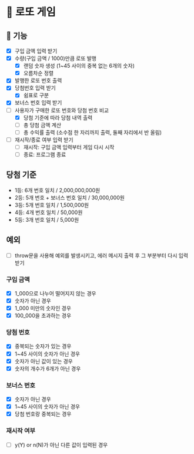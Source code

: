 # 🎰 로또 게임
## 🧰 기능

- [X] 구입 금액 입력 받기
- [X] 수량(구입 금액 / 1000)만큼 로또 발행
    - [X] 랜덤 숫자 생성 (1~45 사이의 중복 없는 6개의 숫자)
    - [X] 오름차순 정렬
- [X] 발행한 로또 번호 출력
- [X] 당첨번호 입력 받기
    - [X] 쉼표로 구분
- [X] 보너스 번호 입력 받기
- [ ] 사용자가 구매한 로또 번호와 당첨 번호 비교
    - [X] 당첨 기준에 따라 당첨 내역 출력
    - [ ] 총 당첨 금액 계산
    - [ ] 총 수익률 출력 (소수점 한 자리까지 출력, 둘째 자리에서 반 올림)
- [ ] 재시작/종료 여부 입력 받기
    - [ ] 재시작: 구입 금액 입력부터 게임 다시 시작
    - [ ] 종료: 프로그램 종료

## 당첨 기준

- 1등: 6개 번호 일치 / 2,000,000,000원
- 2등: 5개 번호 + 보너스 번호 일치 / 30,000,000원
- 3등: 5개 번호 일치 / 1,500,000원
- 4등: 4개 번호 일치 / 50,000원
- 5등: 3개 번호 일치 / 5,000원

## 예외
- [ ] throw문을 사용해 예외를 발생시키고, 에러 메시지 출력 후 그 부분부터 다시 입력 받기
### 구입 금액
- [X] 1_000으로 나누어 떨어지지 않는 경우
- [X] 숫자가 아닌 경우
- [X] 1_000 미만의 숫자인 경우
- [X] 100_000을 초과하는 경우

### 당첨 번호
- [X] 중복되는 숫자가 있는 경우
- [X] 1~45 사이의 숫자가 아닌 경우
- [X] 숫자가 아닌 값이 있는 경우
- [X] 숫자의 개수가 6개가 아닌 경우

### 보너스 번호
- [X] 숫자가 아닌 경우
- [X] 1~45 사이의 숫자가 아닌 경우
- [X] 당첨 번호랑 중복되는 경우

### 재시작 여부
- [ ] y(Y) or n(N)가 아닌 다른 값이 입력된 경우